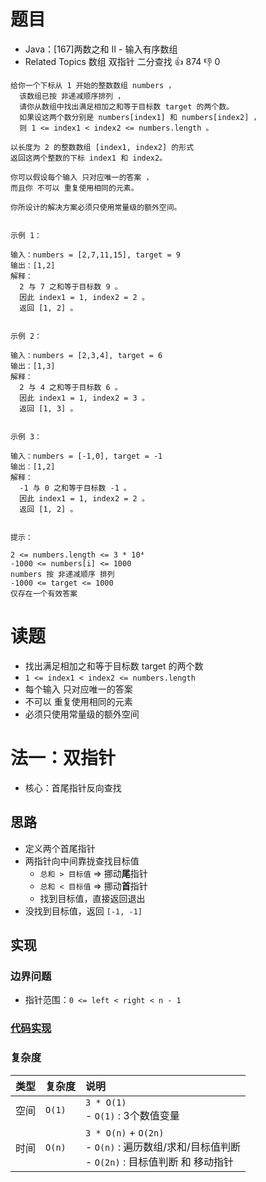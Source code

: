 # 题目

- Java：[167]两数之和 II - 输入有序数组
- Related Topics 数组 双指针 二分查找 👍 874 👎 0

```text
给你一个下标从 1 开始的整数数组 numbers ，
  该数组已按 非递减顺序排列 ，
  请你从数组中找出满足相加之和等于目标数 target 的两个数。
  如果设这两个数分别是 numbers[index1] 和 numbers[index2] ，
  则 1 <= index1 < index2 <= numbers.length 。 

以长度为 2 的整数数组 [index1, index2] 的形式
返回这两个整数的下标 index1 和 index2。 

你可以假设每个输入 只对应唯一的答案 ，
而且你 不可以 重复使用相同的元素。 

你所设计的解决方案必须只使用常量级的额外空间。 


示例 1： 

输入：numbers = [2,7,11,15], target = 9
输出：[1,2]
解释：
  2 与 7 之和等于目标数 9 。
  因此 index1 = 1, index2 = 2 。
  返回 [1, 2] 。 


示例 2： 

输入：numbers = [2,3,4], target = 6
输出：[1,3]
解释：
  2 与 4 之和等于目标数 6 。
  因此 index1 = 1, index2 = 3 。
  返回 [1, 3] 。 


示例 3： 

输入：numbers = [-1,0], target = -1
输出：[1,2]
解释：
  -1 与 0 之和等于目标数 -1 。
  因此 index1 = 1, index2 = 2 。
  返回 [1, 2] 。


提示： 

2 <= numbers.length <= 3 * 10⁴ 
-1000 <= numbers[i] <= 1000 
numbers 按 非递减顺序 排列 
-1000 <= target <= 1000 
仅存在一个有效答案 
```

# 读题

- 找出满足相加之和等于目标数 target 的两个数
- `1 <= index1 < index2 <= numbers.length`
- 每个输入 只对应唯一的答案
- 不可以 重复使用相同的元素
- 必须只使用常量级的额外空间

# 法一：双指针

- 核心：首尾指针反向查找

## 思路

- 定义两个首尾指针
- 两指针向中间靠拢查找目标值
  - `总和 > 目标值` => 挪动**尾**指针
  - `总和 < 目标值` => 挪动**首**指针
  - 找到目标值，直接返回退出
- 没找到目标值，返回 `[-1, -1]`

## 实现

### 边界问题

- 指针范围：`0 <= left < right < n - 1`

### [代码实现](Demo01.java)

### 复杂度

类型 | 复杂度 | 说明
:--- |:--- |:---
空间 | `O(1)` | `3 * O(1)` </br> - `O(1)` : 3个数值变量
时间 | `O(n)` | `3 * O(n)` + `O(2n)` </br> - `O(n)` : 遍历数组/求和/目标值判断 </br> - `O(2n)` : 目标值判断 和 移动指针

